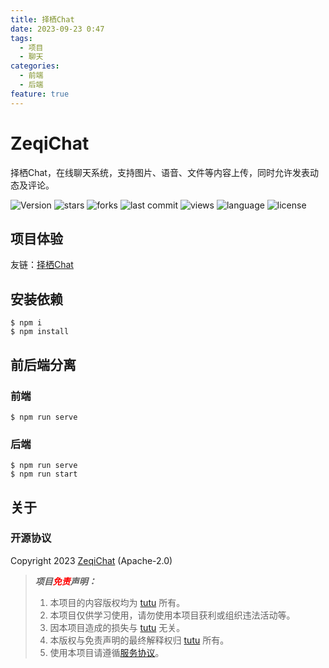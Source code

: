 ```yaml
---
title: 择栖Chat
date: 2023-09-23 0:47
tags:
  - 项目
  - 聊天
categories:
  - 前端
  - 后端
feature: true
---
```

# ZeqiChat

择栖Chat，在线聊天系统，支持图片、语音、文件等内容上传，同时允许发表动态及评论。

![Version](https://img.shields.io/github/package-json/version/TuGitee/ZeqiChat) ![stars](https://img.shields.io/github/stars/TuGitee/ZeqiChat) ![forks](https://img.shields.io/github/forks/TuGitee/ZeqiChat) ![last commit](https://img.shields.io/github/last-commit/TuGitee/ZeqiChat) ![views](https://komarev.com/ghpvc/?username=TuGitee&label=Views&color=0e75b6&style=flat) ![language](https://img.shields.io/github/languages/top/TuGitee/ZeqiChat) ![license](https://img.shields.io/github/license/TuGitee/ZeqiChat)

## 项目体验

友链：[择栖Chat](https://zeqichat.xyz)

## 安装依赖

```shell
$ npm i
$ npm install
```

## 前后端分离

### 前端
```shell
$ npm run serve
```

### 后端
```shell
$ npm run serve
$ npm run start
```

## 关于

### 开源协议

Copyright 2023 [ZeqiChat](https://zeqichat.xyz) (Apache-2.0)

>***项目<font color="red">免责</font>声明：***
>
>1. 本项目的内容版权均为 [tutu](https://github.com/TuGitee) 所有。
>2. 本项目仅供学习使用，请勿使用本项目获利或组织违法活动等。
>3. 因本项目造成的损失与 [tutu](https://github.com/TuGitee) 无关。
>4. 本版权与免责声明的最终解释权归 [tutu](https://github.com/TuGitee) 所有。
>5. 使用本项目请遵循[服务协议](https://tugitee.github.io/ZeqiChat/protocol)。
